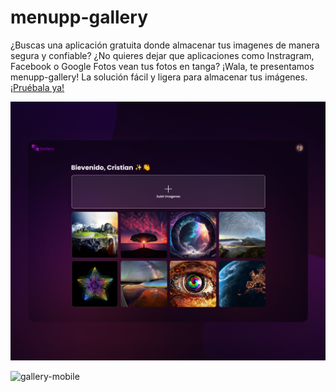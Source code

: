 # menupp-gallery

¿Buscas una aplicación gratuita donde almacenar tus imagenes de manera segura y confiable? ¿No quieres dejar que aplicaciones como Instragram, Facebook o Google Fotos vean tus fotos en tanga? ¡Wala, te presentamos menupp-gallery! La solución fácil y ligera para almacenar tus imágenes. [¡Pruébala ya!](https://menupp-gallery.vercel.app/)

![gallery-desktop](./docs/previews/gallery-desktop2.png)

![gallery-mobile](./docs/previews/gallery-mobile.png)
